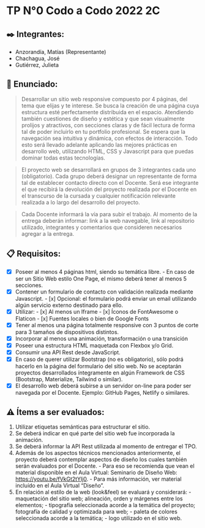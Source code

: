 # TP N°0 Codo a Codo 2022 2C

## ✒️ Integrantes:
* Anzorandía, Matías (Representante)
* Chachagua, José
* Gutiérrez, Julieta

## 📌 Enunciado: 
  > Desarrollar un sitio web responsive compuesto por 4 páginas, del tema que elijas y te interese. Se busca la creación de una página cuya estructura esté perfectamente distribuida en el espacio. Atendiendo también cuestiones de diseño y estética y que sean visualmente prolijos y atractivos, con secciones claras y de fácil lectura de forma tal de poder incluirlo en tu portfolio profesional. Se espera que la navegación sea intuitiva y dinámica, con efectos de interacción. Todo esto será llevado adelante aplicando las mejores prácticas en desarrollo web, utilizando HTML, CSS y Javascript para que puedas dominar todas estas tecnologías.

  >  El proyecto web se desarrollará en grupos de 3 integrantes cada uno (obligatorio). Cada
grupo deberá designar un representante de forma tal de establecer contacto directo con el
Docente. Será ese integrante el que recibirá la devolución del proyecto realizada por el
Docente en el transcurso de la cursada y cualquier notificación relevante realizada a lo largo
del desarrollo del proyecto.
    
  > Cada Docente informará la vía para subir el trabajo. Al momento de la entrega deberán
informar: link a la web navegable, link al repositorio utilizado, integrantes y comentarios que
consideren necesarios agregar a la entrega.

## 📋 Requisitos:
  - [x]  Poseer al menos 4 páginas html, siendo su temática libre.
    - En caso de ser un Sitio Web estilo One Page, el mismo deberá tener al menos 5 secciones.
  - [x]  Contener un formulario de contacto con validación realizada mediante Javascript.
    - [x] Opcional: el formulario podrá enviar un email utilizando algún servicio externo destinado para ello.
  - [x]  Utilizar:
    - [x]  Al menos un Iframe
    - [x]  Íconos de FontAwesome o Flaticon
    - [x]  Fuentes locales o bien de Google Fonts
  - [x]  Tener al menos una página totalmente responsive con 3 puntos de corte para 3 tamaños de dispositivos distintos.
  - [x]  Incorporar al menos una animación, transformación o una transición
  - [x]  Poseer una estructura HTML maquetada con Flexbox y/o Grid.
  - [x]  Consumir una API Rest desde JavaScript.
  - [x]  En caso de querer utilizar Bootstrap (no es obligatorio), sólo podrá hacerlo en la página del formulario del sitio web. No se aceptarán proyectos desarrollados íntegramente en algún Framework de CSS (Bootstrap, Materialize, Tailwind o similar).
  - [x]  El desarrollo web deberá subirse a un servidor on-line para poder ser navegada por el Docente. Ejemplo: GitHub Pages, Netlify o similares.

## ⚠️ Ítems a ser evaluados:
  1. Utilizar etiquetas semánticas para estructurar el sitio.
  2.  Se deberá indicar en qué parte del sitio web fue incorporada la animación.
  3.  Se deberá informar la API Rest utilizada al momento de entregar el TPO.
  4.  Además de los aspectos técnicos mencionados anteriormente, el proyecto deberá contemplar aspectos de diseño los cuales también serán evaluados por el Docente.
    - Para eso se recomienda que vean el material disponible en el Aula Virtual: Seminario de Diseño Web: https://youtu.be/fVkGt2tYIj0.
    - Para más información, ver material incluído en el Aula Virtual “Diseño”.
  5. En relación al estilo de la web (look&feel) se evaluará y considerará:
    - maquetación del sitio web; alineación, orden y márgenes entre los elementos;
    - tipografía seleccionada acorde a la temática del proyecto; fotografía de calidad y optimizada para web;
    - paleta de colores seleccionada acorde a la temática;
    - logo utilizado en el sitio web.
